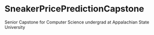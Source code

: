 # SneakerPricePredictionCapstone
Senior Capstone for Computer Science undergrad at Appalachian State University
